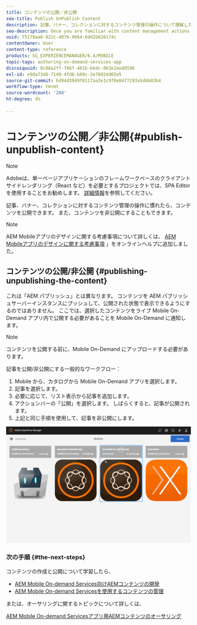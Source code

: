 ```yaml
---
title: コンテンツの公開／非公開
seo-title: Publish UnPublish Content
description: 記事、バナー、コレクションに対するコンテンツ管理の操作について理解したら、このページでコンテンツの公開方法について説明します。 また、コンテンツを非公開にすることもできます。
seo-description: Once you are familiar with content management actions on articles, banners, and collections, follow this page to learn about how you can publish your content. Also you can unpublish your content.
uuid: 75179aa8-022c-4876-9664-6dd2b826174c
contentOwner: User
content-type: reference
products: SG_EXPERIENCEMANAGER/6.4/MOBILE
topic-tags: authoring-on-demand-services-app
discoiquuid: 8c88a2ff-766f-481b-b6dc-0b3e2eed8596
exl-id: e9da73d6-7140-4fd6-b69c-2e76024d65e5
source-git-commit: bd94d3949f0117aa3e1c9f0e84f7293a5d6b03b4
workflow-type: tm+mt
source-wordcount: '268'
ht-degree: 4%

---
```


# コンテンツの公開／非公開{#publish-unpublish-content}

>[!NOTE]
>
>Adobeは、単一ページアプリケーションのフレームワークベースのクライアントサイドレンダリング（React など）を必要とするプロジェクトでは、SPA Editor を使用することをお勧めします。 [詳細情報](/help/sites-developing/spa-overview.md)を参照してください。

記事、バナー、コレクションに対するコンテンツ管理の操作に慣れたら、コンテンツを公開できます。 また、コンテンツを非公開にすることもできます。

>[!NOTE]
>
>AEM Mobileアプリのデザインに関する考慮事項について詳しくは、 [AEM Mobileアプリのデザインに関する考慮事項](https://helpx.adobe.com/digital-publishing-solution/help/design-app.html) 」をオンラインヘルプに追加しました。

## コンテンツの公開/非公開 {#publishing-unpublishing-the-content}

これは「AEM パブリッシュ」とは異なります。 コンテンツを AEM パブリッシュサーバーインスタンスにプッシュして、公開された状態で表示できるようにするのではありません。 ここでは、選択したコンテンツをライブ Mobile On-Demand アプリ内で公開する必要があることを Mobile On-Demand に通知します。

>[!NOTE]
>
>コンテンツを公開する前に、Mobile On-Demand にアップロードする必要があります。

記事を公開/非公開にする一般的なワークフロー：

1. Mobile から、カタログから Mobile On-Demand アプリを選択します。
1. 記事を選択します。
1. 必要に応じて、リスト表示から記事を追加します。
1. アクションバーの「公開」を選択します。 しばらくすると、記事が公開されます。
1. 上記と同じ手順を使用して、記事を非公開にします。

<!-- FAIL >>[!NOTE]
>
>Generally, you should preflight before publishing. See [Previewing with Preflight](/content/docs/en/aem/6-3/administer/mobile-apps/aem-mobile/previewing-with-preflight-on-demand-services.md) for more details.-->

![chlimage_1-9](assets/chlimage_1-9.gif)

### 次の手順 {#the-next-steps}

コンテンツの作成と公開について学習したら、

* [AEM Mobile On-demand Services向けAEMコンテンツの開発](/help/mobile/aem-mobile-on-demand.md)
* [AEM Mobile On-demand Servicesを使用するコンテンツの管理](/help/mobile/aem-mobile.md)

または、オーサリングに関するトピックについて詳しくは、

[AEM Mobile On-demand Servicesアプリ用AEMコンテンツのオーサリング](/help/mobile/mobile-apps-ondemand.md)
